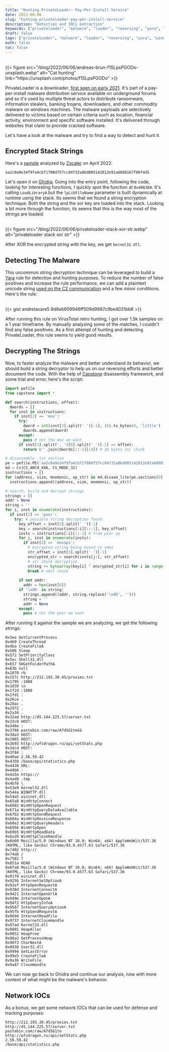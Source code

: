 ```yaml
---
title: "Hunting PrivateLoader: Pay-Per-Install Service"
date: 2022-06-06
slug: "hunting-privateloader-pay-per-install-service"
description: "Detection and IOCs extraction"
keywords: ["privateloader", "malware", "loader", "reversing", "yara", "windows"]
draft: false
tags: ["privateloader", "malware", "loader", "reversing", "yara", "windows"]
math: false
toc: false
---
```

<br />
{{< figure src="/blog/2022/06/06/andreas-brun-f1SLpsPGODo-unsplash.webp" alt="Cat hunting" link="https://unsplash.com/photos/f1SLpsPGODo" >}}

PrivateLoader is a downloader, [first seen on early 2021](https://intel471.com/blog/privateloader-malware). It's part of a pay-per-install malware distribution service available on underground forums and so it's used by multiple threat actors to distribute ransomware, information stealers, banking trojans, downloaders, and other commodity malware on windows machines. The malware payloads are selectively delivered to victims based on certain criteria such as location, financial activity, environment and specific software installed. It's delivered through websites that claim to provide cracked software.

Let's have a look at the malware and try to find a way to detect and hunt it.

## Encrypted Stack Strings

Here's a [sample](https://tria.ge/220430-z8fbmaagb9) analyzed by [Zscaler](https://www.zscaler.com/blogs/security-research/peeking-privateloader) on April 2022: 

```
aa2c0a9e34f9fa4cbf1780d757cc84f32a8bd005142012e91a6888167f80f4d5
```

Let's open it on [Ghidra](https://ghidra-sre.org/). Going into the entry point, following the code, looking for interesting functions, I quickly spot the function at `0x406360`. It's calling `LoadLibraryA` but the `lpLibFileName` parameter is built dynamically at runtime using the stack. Its seems that we found a string encryption technique. Both the string and the xor key are loaded into the stack. Looking a bit more through the function, its seems that this is the way most of the strings are loaded:

<br />
{{< figure src="/blog/2022/06/06/privateloader-stack-xor-str.webp" alt="privateloader stack xor str" >}}

After XOR the encrypted string with the key, we get `kernel32.dll`.

## Detecting The Malware

This uncommon string decryption technique can be leveraged to build a [Yara](https://github.com/VirusTotal/yara) rule for detection and hunting purposes. To reduce the number of false positives and increase the rule performance, we can add a plaintext unicode string [used on the C2 communication](https://www.zscaler.com/blogs/security-research/peeking-privateloader) and a few minor conditions. Here's the rule: 

<br />
{{< gist andretavare5 9d8eb659946ff509d9987c9be4031bb6 >}}

After running this rule on VirusTotal retro hunting, I got over 1.5k samples on a 1 year timeframe. By manually analyzing some of the matches, I couldn't find any false positives. As a first attempt of hunting and detecting PrivateLoader, this rule seems to yield good results.

## Decrypting The Strings

Now, to faster analyze the malware and better understand its behavior, we should build a string decryptor to help us on our reversing efforts and better document the code. With the help of [Capstone](https://www.capstone-engine.org/) disassembly framework, and some trial and error, here's the script:

```python
import pefile
from capstone import *

def search(instructions, offset):
  dwords = []
  for inst in instructions:
    if inst[2] == 'mov':
      try:
        dword = int(inst[3].split(' ')[-1], 16).to_bytes(4, 'little')
        dwords.append(dword)
      except:
        pass # not the mov we want
      if inst[3].split(', ')[0].split(' ')[-1] == offset:
        return b''.join(dwords[::-1][:4]) # 16 bytes str chunk      

# disassemble .txt section
pe = pefile.PE('aa2c0a9e34f9fa4cbf1780d757cc84f32a8bd005142012e91a6888167f80f4d5')
md = Cs(CS_ARCH_X86, CS_MODE_32)
instructions = []
for (address, size, mnemonic, op_str) in md.disasm_lite(pe.sections[0].get_data(), 0):
  instructions.append((address, size, mnemonic, op_str))

# search, build and decrypt strings
strings = []
addr = None
string = ''
for i, inst in enumerate(instructions):
  if inst[2] == 'pxor': 
    try: # possible string decryption found
      key_offset = inst[3].split(' ')[-1]
      key = search(instructions[:i][::-1], key_offset)
      insts = instructions[:i][::-1] # from pxor up
      for j, inst in enumerate(insts):
        if inst[2] == 'movaps': 
          # encrypted string being moved to xmm1
          str_offset = inst[3].split(' ')[-1]
          encrypted_str = search(insts[j:], str_offset)
          # str chunk decryption
          string += bytearray(key[i] ^ encrypted_str[i] for i in range(len(key))).decode()
          break # next chuck
          
      if not addr:
        addr = hex(inst[0])
      if '\x00' in string: 
        strings.append((addr, string.replace('\x00', '')))
        string = '' 
        addr = None
      except:
        pass # not the pxor we want
```

After running it against the sample we are analyzing, we get the following strings:

```
0x3ee GetCurrentProcess
0x469 CreateThread
0x4ba CreateFileA
0x506 Sleep
0x572 SetPriorityClass
0x5ec Shell32.dll
0x657 SHGetFolderPathA
0x83b null
0x1078 rb
0x157c http://212.193.30.45/proxies.txt
0x1795 :1080
0x1839 \n
0x1f2d :1080
0x1fd1 :
0x26ce .
0x28ac .
0x2972 .
0x2a34 .
0x32ad http://45.144.225.57/server.txt
0x33c0 HOST:
0x346e :
0x3760 pastebin.com/raw/A7dSG1teëä
0x38a3 HOST:
0x3965 HOST:
0x3b93 http://wfsdragon.ru/api/setStats.php
0x3dcd HOST:
0x3f84 :
0x40ae 2.56.59.42
0x4350 /base/api/statistics.php
0x4439 URL:
0x44b6 :
0x4a5e https://
0x4ad8 .tmp
0x4bf6 \
0x53e9 kernel32.dll
0x544a WINHTTP.dll
0x54a5 wininet.dll
0x65a8 WinHttpConnect
0x6682 WinHttpOpenRequest
0x671a WinHttpQueryDataAvailable
0x67b2 WinHttpSendRequest
0x684a WinHttpReceiveResponse
0x68e2 WinHttpQueryHeaders
0x6956 WinHttpOpen
0x69b5 WinHttpReadData
0x6a20 WinHttpCloseHandle
0x6b09 Mozilla/5.0 (Windows NT 10.0; Win64; x64) AppleWebKit/537.36 (KHTML, like Gecko) Chrome/93.0.4577.63 Safari/537.36
0x7402 http://
0x74ab /
0x7582 ?
0x851a HEAD
0x8fa8 Mozilla/5.0 (Windows NT 10.0; Win64; x64) AppleWebKit/537.36 (KHTML, like Gecko) Chrome/93.0.4577.63 Safari/537.36
0x91f0 wininet.dll
0x925b InternetSetOptionA
0x92ef HttpOpenRequestA
0x938d InternetConnectA
0x9421 InternetOpenUrlA
0x949e InternetOpenA
0x94f2 HttpQueryInfoA
0x9567 InternetQueryOptionA
0x95fb HttpSendRequestA
0x9694 InternetReadFile
0x9737 InternetCloseHandle
0x97ad Kernel32.dll
0x9801 HeapAlloc
0x9852 HeapFree
0x98a3 GetProcessHeap
0x98f3 CharNextA
0x9938 User32.dll
0x9994 GetLastError
0x99e5 CreateFileA
0x9a36 WriteFile
0x9a87 CloseHandle
``` 

We can now go back to Ghidra and continue our analysis, now with more context of what might be the malware's behavior. 

## Network IOCs

As a bonus, we get some network IOCs that can be used for defense and tracking purposes:

```
http://212.193.30.45/proxies.txt
http://45.144.225.57/server.txt
pastebin.com/raw/A7dSG1te
http://wfsdragon.ru/api/setStats.php
2.56.59.42
/base/api/statistics.php
```


